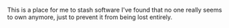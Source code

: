 This is a place for me to stash software I've found that no one really seems to own anymore, just to prevent it from being lost entirely. 
